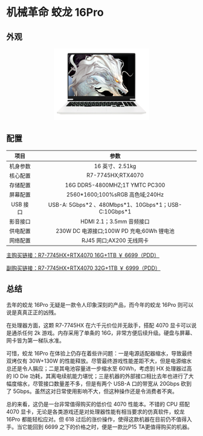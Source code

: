 # 机械革命 蛟龙 16Pro

## 外观

<div style="margin: 0 auto; text-align: center; width: 50%"><img src="./assets/蛟龙16pro.png" /></div>

## 配置

|   项目   |                           参数                           |
| :------: | :------------------------------------------------------: |
| 机身参数 |                     16 英寸、2.51kg                      |
| 核心配置 |                    R7-7745HX;RTX4070                     |
| 存储配置 |              16G DDR5-4800MHZ;1T YMTC PC300              |
| 屏幕配置 |             2560\*1600;100%sRGB 高色域;240Hz             |
| USB 接口 | USB-A: 5Gbps\*2 、480Mbps\*1、10Gbps\*1；USB-C:10Gbps\*1 |
| 影音接口 |                 HDMI 2.1；3.5mm 音频接口                 |
| 供电配置 |        230W DC 电源接口;100W PD 充电;60Wh 锂电池         |
| 网络配置 |                 RJ45 网口;AX200 无线网卡                 |

[主购买链接：R7-7745HX+RTX4070 16G+1TB ￥ 6699（PDD）](https://mobile.yangkeduo.com/goods2.html?ps=ij3KWJ3QMG)

[副购买链接：R7-7745HX+RTX4070 32G+1TB ￥ 6999（PDD）](https://mobile.yangkeduo.com/goods2.html?ps=kNQkdU8WkZ)

## 总结

去年的蛟龙 16Pro 无疑是一款令人印象深刻的产品，而今年的蛟龙 16Pro 则可以说是真真正正的凶残。

在处理器方面，这颗 R7-7745HX 在六千元价位并无敌手，搭配 4070 显卡可以说是通杀任何 2k 游戏。内存采用了单条的 16G，非常方便后续升级。硬盘与屏幕、网卡皆为第一梯队水准。

可惜，蛟龙 16Pro 在体验上仍存在着些许问题：一是电源适配器缩水，导致最终双烤仅有 30W+130W 的性能释放。尽管最终游戏性能差距不大，但是电源缩水总还是令人膈应；二是其电池容量进一步缩水至 60Wh，考虑到 HX 处理器过高的 IO Die 功耗，其离电续航能力堪忧；三是机器的外部接口相比去年也进行了大幅度缩水，尽管接口数量差不多，但是有两个 USB-A 口的带宽从 20Gbps 砍到了 5Gbps。虽然这对日常使用影响不大，但这种操作还是令消费者不爽。

总的来看，这仍是一台非常值得购买的低价位 4070 性能本。不错的 CPU 搭配 4070 显卡，无论是各类游戏还是对处理器性能有相当要求的仿真软件，蛟龙 16Pro 都能轻松应对。但 618 过后的涨价操作，使得这款机器在目前仍不值得入手。当它能回到 6699 之下的价格之时，便是一款比P15 TA更值得购买的机器。
